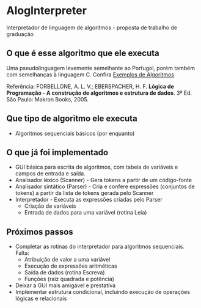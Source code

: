 # AlogInterpreter
Interpretador de linguagem de algoritmos - proposta de trabalho de graduação

## O que é esse algoritmo que ele executa
Uma pseudolinguagem levemente semelhante ao Portugol, porém também com semelhanças à linguagem C.
Confira [Exemplos de Algoritmos](https://github.com/cslclaman/AlogInterpreter/tree/master/exemplos_algoritmos)

Referência: FORBELLONE, A. L. V.; EBERSPACHER, H. F. __Lógica de Programação - A construção de algoritmos e estrutura de dados__. 3ª Ed. São Paulo: Makron Books, 2005.

## Que tipo de algoritmo ele executa
* Algoritmos sequenciais básicos (por enquanto)

## O que já foi implementado
* GUI básica para escrita de algoritmos, com tabela de variáveis e campos de entrada e saída.
* Analisador léxico (Scanner) - Gera tokens a partir de um código-fonte
* Analisador sintático (Parser) - Cria e confere expressões (conjuntos de tokens) a partir da lista de tokens gerada pelo Scanner
* Interpretador - Executa as expressões criadas pelo Parser
    * Criação de variáveis
    * Entrada de dados para uma variável (rotina Leia)

## Próximos passos
* Completar as rotinas do interpretador para algoritmos sequenciais. Falta:
    * Atribuição de valor a uma variável
    * Execução de expressões aritméticas
    * Saída de dados (rotina Escreva)
    * Funções (raiz quadrada e potência)
* Deixar a GUI mais amigável e prestativa
* Implementar estrutura condicional, incluindo execução de operações lógicas e relacionais
